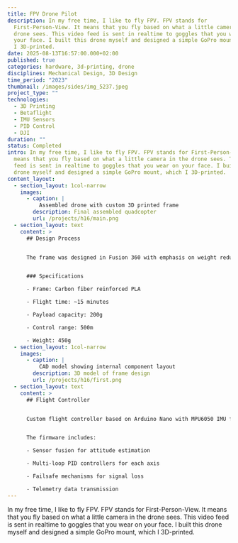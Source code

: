 ```yaml
---
title: FPV Drone Pilot
description: In my free time, I like to fly FPV. FPV stands for
  First-Person-View. It means that you fly based on what a little camera in the
  drone sees. This video feed is sent in realtime to goggles that you wear on
  your face. I built this drone myself and designed a simple GoPro mount, which
  I 3D-printed.
date: 2025-08-13T16:57:00.000+02:00
published: true
categories: hardware, 3d-printing, drone
disciplines: Mechanical Design, 3D Design
time_period: "2023"
thumbnail: /images/sides/img_5237.jpeg
project_type: ""
technologies:
  - 3D Printing
  - Betaflight
  - IMU Sensors
  - PID Control
  - DJI
duration: ""
status: Completed
intro: In my free time, I like to fly FPV. FPV stands for First-Person-View. It
  means that you fly based on what a little camera in the drone sees. This video
  feed is sent in realtime to goggles that you wear on your face. I built this
  drone myself and designed a simple GoPro mount, which I 3D-printed.
content_layout:
  - section_layout: 1col-narrow
    images:
      - caption: |
          Assembled drone with custom 3D printed frame
        description: Final assembled quadcopter
        url: /projects/h16/main.png
  - section_layout: text
    content: >
      ## Design Process


      The frame was designed in Fusion 360 with emphasis on weight reduction while maintaining structural integrity. Multiple prototypes were printed and tested to optimize the design for crash resistance and vibration dampening.


      ### Specifications

      - Frame: Carbon fiber reinforced PLA

      - Flight time: ~15 minutes

      - Payload capacity: 200g

      - Control range: 500m

      - Weight: 450g
  - section_layout: 1col-narrow
    images:
      - caption: |
          CAD model showing internal component layout
        description: 3D model of frame design
        url: /projects/h16/first.png
  - section_layout: text
    content: >
      ## Flight Controller


      Custom flight controller based on Arduino Nano with MPU6050 IMU for attitude sensing. Implemented PID control algorithms for stable hovering and responsive manual control.


      The firmware includes:

      - Sensor fusion for attitude estimation

      - Multi-loop PID controllers for each axis  

      - Failsafe mechanisms for signal loss

      - Telemetry data transmission
---
```

In my free time, I like to fly FPV. FPV stands for First-Person-View. It means that you fly based on what a little camera in the drone sees. This video feed is sent in realtime to goggles that you wear on your face. I built this drone myself and designed a simple GoPro mount, which I 3D-printed.
